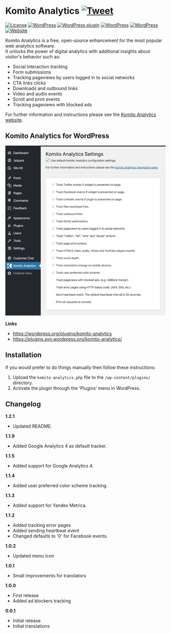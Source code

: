 # Komito Analytics [![Tweet](https://img.shields.io/twitter/url/http/shields.io.svg?style=social)](https://twitter.com/intent/tweet?text=Komito%20Analytics%20-%20Unlock%20the%20power%20of%20digital%20analytics%20with%20additional%20insights%20about%20visitor%27s%20behavior.&url=https://komito.net/&via=GitHub&hashtags=KomitoAnalytics,GoogleAnalytics,AdobeAnalytics,EventTracking,MediaTracking)

[![License](http://img.shields.io/:license-apache-blue.svg)](http://www.apache.org/licenses/LICENSE-2.0.html) [![WordPress](https://img.shields.io/wordpress/v/komito-analytics.svg)](https://wordpress.org/plugins/komito-analytics) [![WordPress plugin](https://img.shields.io/wordpress/plugin/v/komito-analytics.svg)](https://wordpress.org/plugins/komito-analytics) [![WordPress](https://img.shields.io/wordpress/plugin/r/komito-analytics.svg)](https://wordpress.org/support/plugin/komito-analytics/reviews/) [![WordPress](https://img.shields.io/wordpress/plugin/dt/komito-analytics.svg)](https://wordpress.org/plugins/komito-analytics/advanced/) [![Website](https://img.shields.io/website-up-down-green-red/https/komito.net.svg?style=flat)](https://komito.net)

Komito Analytics is a free, open-source enhancement for the most popular web analytics software.<br>
It unlocks the power of digital analytics with additional insights about visitor's behavior such as:

- Social interaction tracking
- Form submissions
- Tracking pageviews by users logged in to social networks
- CTA links clicks
- Downloads and outbound links
- Video and audio events
- Scroll and print events
- Tracking pageviews with blocked ads

For further information and instructions please see the [Komito Analytics website](https://komito.net).

## Komito Analytics for WordPress

![Screenshot](https://github.com/Datamart/Komito-WP/blob/master/assets/screenshot-1.png)

**Links**

- https://wordpress.org/plugins/komito-analytics
- https://plugins.svn.wordpress.org/komito-analytics/

## Installation

If you would prefer to do things manually then follow these instructions:

1. Upload the `komito-analytics.php` file to the `/wp-content/plugins/` directory.
1. Activate the plugin through the 'Plugins' menu in WordPress.

## Changelog

**1.2.1**

- Updated README.

**1.1.9**

- Added Google Analytics 4 as default tracker.

**1.1.5**

- Added support for Google Analytics 4.

**1.1.4**

- Added user preferred color scheme tracking.

**1.1.3**

- Added support for Yandex Metrica.

**1.1.2**

- Added tracking error pages
- Added sending heartbeat event
- Changed defaults to '0' for Facebook events.

**1.0.2**

- Updated menu icon

**1.0.1**

- Small improvements for translators

**1.0.0**

- First release
- Added ad blockers tracking

**0.0.1**

- Initial release
- Initial translations
